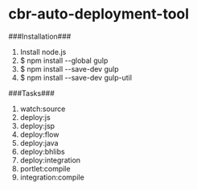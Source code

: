 # cbr-auto-deployment-tool

###Installation###
1) Install node.js
2) $ npm install --global gulp
3) $ npm install --save-dev gulp
4) $ npm install --save-dev gulp-util

###Tasks###
1) watch:source
2) deploy:js
3) deploy:jsp
4) deploy:flow
5) deploy:java
6) deploy:bhlibs
7) deploy:integration
8) portlet:compile
9) integration:compile
